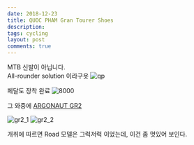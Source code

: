 ```yaml
---
date: 2018-12-23
title: QUOC PHAM Gran Tourer Shoes
description: 
tags: cycling
layout: post
comments: true
---
```

MTB 신발이 아닙니다.  
All-rounder solution 이라구욧
![qp](https://lh3.googleusercontent.com/2EoMT_Evc1jOkJSXYGicUdDF-38tTsptCGD1Fg2hEAgnTPaGtdDuEckLwqU985pwHm9NpsLF5kEF0AKaK-EAkCZ-z0-C2SYeeu9-9GMEEJJVgfsyQxoojINFV-SnsuyZTBoG2ZovAA=w2400)

페달도 장착 완료
![8000](https://lh3.googleusercontent.com/KagO2DQ5amTj3yAaRB1fXYhT40YgKpbpGQ1OIZBuKGsreLYphcLduD9iIJmKmc2CTG9lZcHgBx531oppKwUtjS9VKV2uSJb1qXVuGoACRHrSj99poCHTSXxVOKw6tyb2zvOmo9XgdA=w2400)

그 와중에 [ARGONAUT GR2](https://argonautcycles.com/gr2/)

![gr2_1](https://lh3.googleusercontent.com/zbzF8ErLp_W0nzisZZihEsvWqZPOthc27gSn4fBI3QeTiTQR4rFliVai5QZqcPDBTYS0tTz02SbKFbWkQBu2D5LfxL8-8aysjy4lG4iXb8sFzywH6MYcSELjzlsA4DqQs_Fw5k6_Tg=w2400)
![gr2_2](https://lh3.googleusercontent.com/mGIq2ZpmZ1EkAx-IRRx97Kvc1h7QrLy9Vw2ZQZMObA-cOCWNoOPbbHVdv6H9v5SC85mjm8uaccC5_E5EsOEyaWfHAS88g0N9vW40A0CbNdwzu6Uzl3nkLb5a6J7WOQUgFdA_eOOTOQ=w2400)

개취에 따르면 Road 모델은 그럭저럭 이었는데, 이건 좀 멋있어 보인다.

